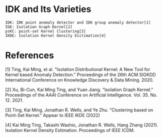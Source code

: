 # IDK and Its Varieties
    IDK: IDK point anomaly detector and IDK group anomaly detector[1]
    IGK: Isolation Graph Kernel[2]
    psKC: point-set Kernel Clustering[3]
    IKDE: Isolation Kernel Density Esitimation[4]

# References

[1] Ting, Kai Ming, et al. "Isolation Distributional Kernel: A New Tool for Kernel based Anomaly Detection." Proceedings of the 26th ACM SIGKDD International Conference on Knowledge Discovery & Data Mining. 2020.

[2] Xu, Bi-Cun, Kai Ming Ting, and Yuan Jiang. "Isolation Graph Kernel." Proceedings of the AAAI Conference on Artificial Intelligence. Vol. 35. No. 12. 2021.

[3] Ting, Kai Ming, Jonathan R. Wells, and Ye Zhu. "Clustering based on Point-Set Kernel." Appear to IEEE IKDE (2022)

[4] Kai Ming Ting, Takashi Washio, Jonathan R. Wells, Hang Zhang (2021). Isolation Kernel Density Estimation. Proceedings of IEEE ICDM.
